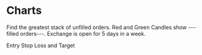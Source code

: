 


# Charts

Find the greatest stack of unfilled orders.
Red and Green Candles show ---filled orders---.
Exchange is open for 5 days in a week.

Entry Stop Loss and Target
<!--stackedit_data:
eyJoaXN0b3J5IjpbLTgwODk1NzA4NCwtOTAwMzkxMTUzLDczMD
k5ODExNl19
-->